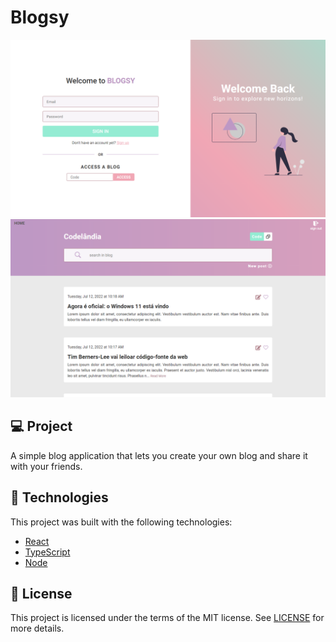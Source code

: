 # Blogsy

<img src="web/src/assets/screenshot-signin.png" alt="signin page screenshot" />
<img src="web/src/assets/screenshot-blog.png" alt="blog page screenshot" />

## 💻 Project
A simple blog application that lets you create your own blog and share it with your friends.

## 🧪 Technologies
This project was built with the following technologies:
- [React](https://reactjs.org)
- [TypeScript](https://www.typescriptlang.org/)
- [Node](https://nodejs.org/en/)

## 📝 License
This project is licensed under the terms of the MIT license. See [LICENSE](LICENSE) for more details.
